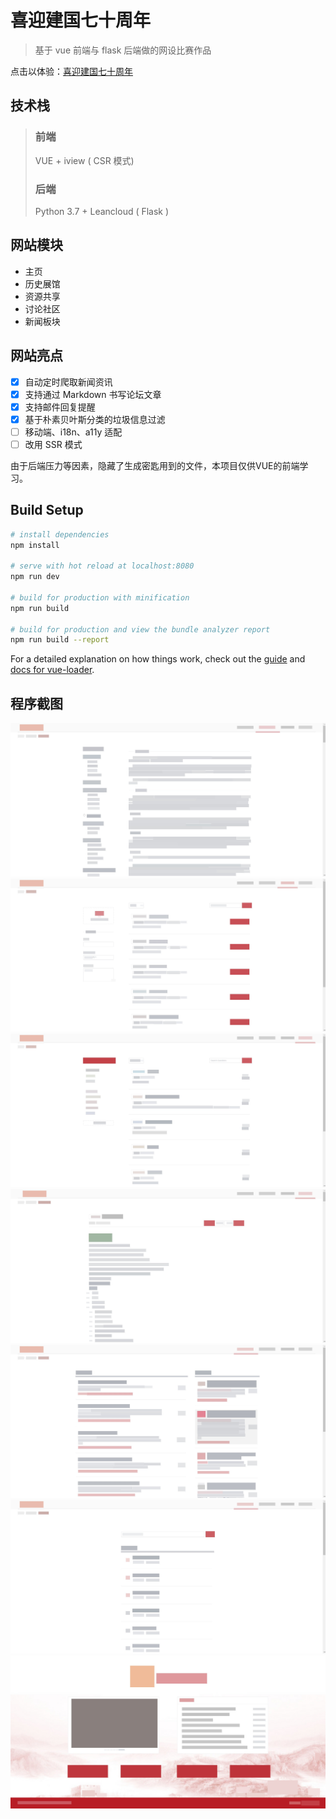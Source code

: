 # 喜迎建国七十周年

> 基于 vue 前端与 flask 后端做的网设比赛作品

点击以体验：[喜迎建国七十周年](https://ws.juniancc.top/)

## 技术栈

> ### 前端
> VUE + iview ( CSR 模式)
> ### 后端
> Python 3.7 + Leancloud ( Flask )

## 网站模块

- 主页
- 历史展馆
- 资源共享
- 讨论社区
- 新闻板块

## 网站亮点

- [x] 自动定时爬取新闻资讯
- [x] 支持通过 Markdown 书写论坛文章
- [x] 支持邮件回复提醒
- [x] 基于朴素贝叶斯分类的垃圾信息过滤
- [ ] 移动端、i18n、a11y 适配
- [ ] 改用 SSR 模式

由于后端压力等因素，隐藏了生成密匙用到的文件，本项目仅供VUE的前端学习。

## Build Setup

``` bash
# install dependencies
npm install

# serve with hot reload at localhost:8080
npm run dev

# build for production with minification
npm run build

# build for production and view the bundle analyzer report
npm run build --report
```

For a detailed explanation on how things work, check out the [guide](http://vuejs-templates.github.io/webpack/) and [docs for vue-loader](http://vuejs.github.io/vue-loader).

## 程序截图

![Alt text](https://github.com/Glovecc/GDMUWS/blob/master/static/1%20(1).jpg)
![Alt text](https://github.com/Glovecc/GDMUWS/blob/master/static/1%20(2).jpg)
![Alt text](https://github.com/Glovecc/GDMUWS/blob/master/static/1%20(3).jpg)
![Alt text](https://github.com/Glovecc/GDMUWS/blob/master/static/1%20(4).jpg)
![Alt text](https://github.com/Glovecc/GDMUWS/blob/master/static/1%20(5).jpg)
![Alt text](https://github.com/Glovecc/GDMUWS/blob/master/static/1%20(6).jpg)
![Alt text](https://github.com/Glovecc/GDMUWS/blob/master/static/1%20(7).jpg)
